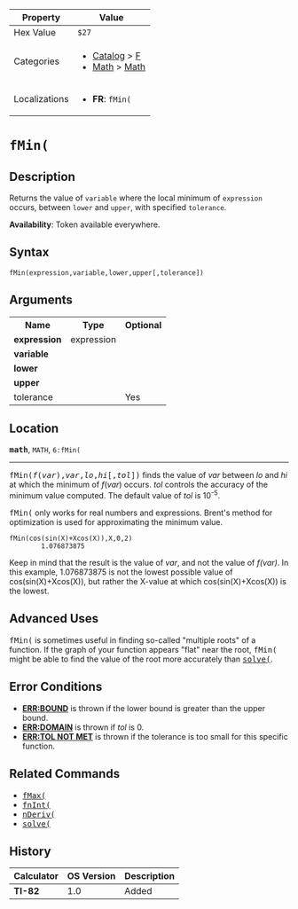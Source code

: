 | Property      | Value |
|---------------|-------|
| Hex Value     | `$27`|
| Categories    | <ul><li>[Catalog](<../categories/Catalog.md>) > [F](<../categories/Catalog.md#F>)</li><li>[Math](<../categories/Math.md>) > [Math](<../categories/Math.md#Math>)</li></ul> |
| Localizations | <ul><li><b>FR</b>: `fMin(`</li></ul> |

# `fMin(`

## Description
Returns the value of `variable` where the local minimum of `expression` occurs, between `lower` and `upper`, with specified `tolerance`.


<b>Availability</b>: Token available everywhere.

## Syntax
`fMin(expression,variable,lower,upper[,tolerance])`

## Arguments
<table>
<tr><th>Name</th><th>Type</th><th>Optional</th></tr>

<tr><td><b>expression</b></td><td>expression</td><td></td></tr>

<tr><td><b>variable</b></td><td></td><td></td></tr>

<tr><td><b>lower</b></td><td></td><td></td></tr>

<tr><td><b>upper</b></td><td></td><td></td></tr>

<tr><td>tolerance</td><td></td><td>Yes</td></tr>

</table>

## Location
<tt><kbd><b>math</b></kbd></tt>, `MATH`, `6:fMin(`
<hr>

<tt>fMin(<em>f</em>(<em>var</em>),<em>var</em>,<em>lo</em>,<em>hi</em>[,<em>tol</em>])</tt> finds the value of _var_ between _lo_ and _hi_ at which the minimum of _f_(_var_) occurs. _tol_ controls the accuracy of the minimum value computed. The default value of _tol_ is 10<sup>-5</sup>.

<tt>fMin(</tt> only works for real numbers and expressions. Brent's method for optimization is used for approximating the minimum value.

```ti-basic
fMin(cos(sin(X)+Xcos(X)),X,0,2)
        1.076873875
```

Keep in mind that the result is the value of _var_, and not the value of _f(var)_. In this example, 1.076873875 is not the lowest possible value of cos(sin(X)+Xcos(X)), but rather the X-value at which cos(sin(X)+Xcos(X)) is the lowest.

## Advanced Uses

<tt>fMin(</tt> is sometimes useful in finding so-called "multiple roots" of a function. If the graph of your function appears "flat" near the root, <tt>fMin(</tt> might be able to find the value of the root more accurately than <tt><a href="/solve">solve(</a></tt>.

## Error Conditions

*   **[ERR:BOUND](/errors#bound)** is thrown if the lower bound is greater than the upper bound.
*   **[ERR:DOMAIN](/errors#domain)** is thrown if _tol_ is 0.
*   **[ERR:TOL NOT MET](/errors#tolnotmet)** is thrown if the tolerance is too small for this specific function.

## Related Commands

*   <tt><a href="/fmax">fMax(</a></tt>
*   <tt><a href="/fnint">fnInt(</a></tt>
*   <tt><a href="/nderiv">nDeriv(</a></tt>
*   <tt><a href="/solve">solve(</a></tt>

## History
| Calculator | OS Version | Description |
|------------|------------|-------------|
| <b>TI-82</b> | 1.0 | Added |


